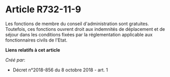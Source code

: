 # Article R732-11-9

Les fonctions de membre du conseil d'administration sont gratuites. Toutefois, ces fonctions ouvrent droit aux indemnités de
déplacement et de séjour dans les conditions fixées par la réglementation applicable aux fonctionnaires civils de l'Etat.

**Liens relatifs à cet article**

_Créé par_:

  - Décret n°2018-856 du 8 octobre 2018 - art. 1
